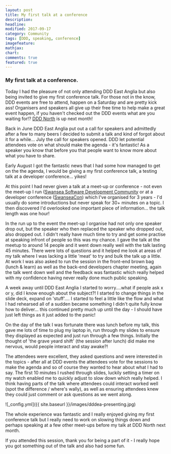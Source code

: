 ```yaml
---
layout: post
title: My first talk at a conference
description: 
headline: 
modified: 2017-09-17
category: Community
tags: [DDD, speaking, conference]
imagefeature: 
mathjax: 
chart: 
comments: true
featured: true
---
```


### My first talk at a conference.

Today I had the pleasure of not only attending DDD East Anglia but also being invited to give my first conference talk. For those not in the know, DDD events are free to attend, happen on a Saturday and are pretty kick ass! Organisers and speakers all give up their free time to help make a great event happen, if you haven't checked out the DDD events what are you waiting for!? [DDD North](http://dddnorth.co.uk/) is up next month!

Back in June DDD East Anglia put out a call for speakers and admittedly after a few to many beers I decided to submit a talk and kind of forgot about it for a while... July the call for speakers opened. DDD let potential attendees vote on what should make the agenda - it's fantastic! As a speaker you know that before you that people want to know more about what you have to share.

Early August I got the fantastic news that I had some how managed to get on the the agenda, I would be giving a my first conference talk, a testing talk at a developer conference... yikes!

At this point I had never given a talk at a meet-up or conference - not even the meet-up I run ([Swansea Software Development Community](https://www.meetup.com/Swansea-Software-Development-Meetup/) or at a developer conference ([SwanseaCon](http://www.swanseacon.co.uk/)) which I've organised for 3 years - I'd usually do some introductions but never speak for 30+ minutes on a topic. I then discovered I'd overlooked one important piece of information... the talk length was one hour! 

In the run up to the event the meet-up I organise had not only one speaker drop out, but the speaker who then replaced the speaker who dropped out, also dropped out. I didn't really have much time to try and get some practise at speaking infront of people so this was my chance. I gave the talk at the meetup to around 14 people and it went down really well with the talk lasting 45 minutes. There were lots of questions and it helped me look at areas of my talk where I was lacking a little 'meat' to try and bulk the talk up a little. At work I was also asked to run the session in the front-end brown bag (lunch & learn) as well as the back-end developers chapter meeting, again the talk went down well and the feedback was fantastic which really helped with my confidence having never really done much public speaking.

A week away until DDD East Anglia I started to worry....what if people ask x or y, did I know enough about the subject?! I started to change things in the slide deck, expand on 'stuff'.... I started to feel a little like the flow and what I had rehearsed all of a sudden became something I didn't quite fully know how to deliver... this continued pretty much up until the day - I should have just left things as it just added to the panic!

On the day of the talk I was fortunate there was lunch before my talk, this gave me lots of time to plug my laptop in, run through my slides to ensure they displayed as expected and just run through a few things. Initially the thought of 'the grave yeard shift' (the session after lunch) did make me nervous, would people interact and stay awake?!

The attendees were excellent, they asked questions and were interested in the topics - after all at DDD events the attendees vote for the sessions to make the agenda and so of course they wanted to hear about what I had to say. The first 10 minutes I rushed through slides, luckily setting a timer on my watch enabled me to quickly adjust to slow down which really helped. I think having parts of the talk where attendees could interact worked well (spot the difference / where's wally), as well as ensuring attendees knew they could just comment or ask questions as we went along.

![_config.yml]({{ site.baseurl }}/images/dddea-presenting.jpg)

The whole experience was fantastic and I really enjoyed giving my first conference talk but I really need to work on slowing things down and perhaps speaking at a few other meet-ups before my talk at DDD North next month.

If you attended this session, thank you for being a part of it - I really hope you got something out of the talk and also had some fun.